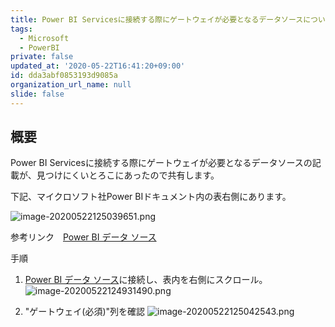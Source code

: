 ```yaml
---
title: Power BI Servicesに接続する際にゲートウェイが必要となるデータソースについて
tags:
  - Microsoft
  - PowerBI
private: false
updated_at: '2020-05-22T16:41:20+09:00'
id: dda3abf0853193d9085a
organization_url_name: null
slide: false
---
```

## 概要

Power BI Servicesに接続する際にゲートウェイが必要となるデータソースの記載が、見つけにくいとろこにあったので共有します。

下記、マイクロソフト社Power BIドキュメント内の表右側にあります。





![image-20200522125039651.png](https://qiita-image-store.s3.ap-northeast-1.amazonaws.com/0/281819/6221783e-c092-fbcb-ae02-fdee9b459077.png)


参考リンク　[Power BI データ ソース](https://docs.microsoft.com/ja-jp/power-bi/connect-data/power-bi-data-sources)





手順

1.  [Power BI データ ソース](https://docs.microsoft.com/ja-jp/power-bi/connect-data/power-bi-data-sources)に接続し、表内を右側にスクロール。
![image-20200522124931490.png](https://qiita-image-store.s3.ap-northeast-1.amazonaws.com/0/281819/c8abf84e-89d6-ab42-82dc-b4ec6181e748.png)


2.  "ゲートウェイ(必須)"列を確認
![image-20200522125042543.png](https://qiita-image-store.s3.ap-northeast-1.amazonaws.com/0/281819/dc1cb834-a42b-0afb-b811-1c8e91aeb63c.png)
